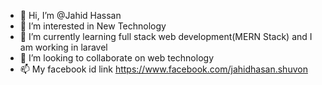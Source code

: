 - 👋 Hi, I’m @Jahid Hassan
- 👀 I’m interested in New Technology
- 🌱 I’m currently learning full stack web development(MERN Stack) and I am working in laravel
- 💞️ I’m looking to collaborate on web technology
- 📫 My facebook id link https://www.facebook.com/jahidhasan.shuvon

<!---
Jahid1499/Jahid1499 is a ✨ special ✨ repository because its `README.md` (this file) appears on your GitHub profile.
You can click the Preview link to take a look at your changes.
--->
